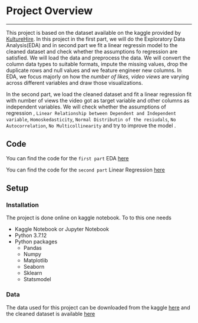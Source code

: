 # Project Overview 
---
This project is based on the dataset available on the kaggle provided by [KultureHire](https://www.kaggle.com/datasets/kathir1k/youtube-influencers-data). In this project in the first part, we will do the Exploratory Data Analysis(EDA) and in second part we fit a linear regressin model to the cleaned dataset and check whether the assumptions fo regression are satisfied. We will load the data and preprocess the data. We will convert the column data types to suitable formats, impute the missing values, drop the duplicate rows and null values and we feature engineer new columns. In EDA, we focus majorly on how the *number of likes, video views*  are varying across different variables and draw those visualizations. 

In the second part, we load the cleaned dataset and fit a linear regression fit with  number of views the video got as target variable and other columns as independent variables. We will check whether the assumptions of regression , `Linear Relationship between Dependent and Independent variable`, `Homoskedasticity`, `Normal Distributin of the resiudals`, `No Autocorrelation`, `No Multicollinearity` and try to improve the model . 

## Code 
You can find the code for the `first part` EDA [here](https://github.com/RamaTadi/Data-Science-Projects/blob/main/Youtube%20Analysis%20and%20Modelling/%20eda-on-youtube-channels.ipynb)

You can find the code for the `second part` Linear Regression [here](https://github.com/RamaTadi/Data-Science-Projects/blob/main/Youtube%20Analysis%20and%20Modelling/linear-regression-assumptions.ipynb)

## Setup

### Installation 

The project is done online on kaggle notebook. 
To to this one needs

* Kaggle Notebook or Jupyter Notebook
* Python 3.7.12
* Python packages
    * Pandas
    * Numpy
    * Matplotlib
    * Seaborn 
    * Sklearn 
    * Statsmodel

### Data 
The data used for this project can be downloaded from the kaggle [here](https://www.kaggle.com/datasets/kathir1k/youtube-influencers-data) and the cleaned dataset is available [here](https://github.com/RamaTadi/Data-Science-Projects/blob/main/Youtube%20Analysis%20and%20Modelling/Data%20Sets/youtube_cleaned.csv)
